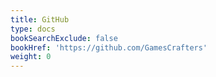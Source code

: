 ```yaml
---
title: GitHub
type: docs
bookSearchExclude: false
bookHref: 'https://github.com/GamesCrafters'
weight: 0
---
```

 
#

